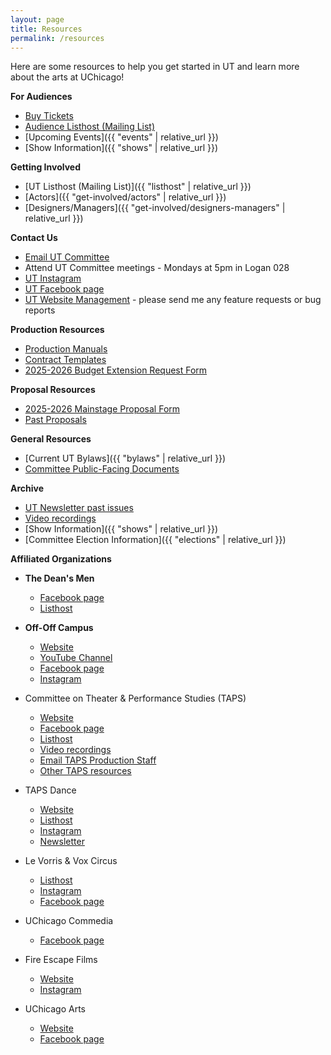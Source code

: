 ```yaml
---
layout: page
title: Resources
permalink: /resources
---
```


Here are some resources to help you get started in UT and learn more about the arts at UChicago!

**For Audiences**
* [Buy Tickets](https://uchicago-student-orgs.myshopify.com/collections/university-theatre-ut)
* [Audience Listhost (Mailing List)](https://lists.uchicago.edu/web/info/ut-audiences)
* [Upcoming Events]({{ "events" | relative_url }})
* [Show Information]({{ "shows" | relative_url }})

**Getting Involved**
* [UT Listhost (Mailing List)]({{ "listhost" | relative_url }})
* [Actors]({{ "get-involved/actors" | relative_url }})
* [Designers/Managers]({{ "get-involved/designers-managers" | relative_url }})

**Contact Us**
* [Email UT Committee](mailto:ut-committee@uchicago.edu)
* Attend UT Committee meetings - Mondays at 5pm in Logan 028
* [UT Instagram](https://instagram.com/university.theater)
* [UT Facebook page](https://www.facebook.com/universitytheater)
* [UT Website Management](mailto:ut-website@lists.uchicago.edu) - please send me any feature requests or bug reports

**Production Resources**
* [Production Manuals](https://drive.google.com/drive/folders/1-uMQYibyu8K5FHeBd6qNSXXnHn-MbqHt)
* [Contract Templates](https://drive.google.com/drive/u/0/folders/1U8U1z2s7iAbVlJsgr3hyMJ2tbWaRiADO)
* [2025-2026 Budget Extension Request Form](https://docs.google.com/document/d/1drzCTElntINKDLTXRKiYrgvB8OHpC7U9EnkCur9Vbuc/edit?usp=sharing)

**Proposal Resources**
* [2025-2026 Mainstage Proposal Form](https://docs.google.com/document/d/1jrrHV23-WsUiCDdBexvmOM6XnYqONA4L8CI4OzNsrnI/edit?usp=sharing)
* [Past Proposals](https://drive.google.com/drive/folders/1HuAAugsZYzhmiwkLl4oby_rL0uuALF2-?usp=sharing)

**General Resources**
* [Current UT Bylaws]({{ "bylaws" | relative_url }})
* [Committee Public-Facing Documents](https://drive.google.com/drive/u/0/folders/1rjoSk2_3HE78BnKKn4vetkVOXnyIAEnq)

**Archive**
* [UT Newsletter past issues](https://us18.campaign-archive.com/home/?u=0f23bb0ae467d78c5c8d54fcc&id=2b52e2f869)
* [Video recordings](https://vimeo.com/user133279462/videos)
* [Show Information]({{ "shows" | relative_url }})
* [Committee Election Information]({{ "elections" | relative_url }})

**Affiliated Organizations**
* **The Dean's Men**
  * [Facebook page](https://www.facebook.com/thedeansmen/)
  * [Listhost](https://lists.uchicago.edu/web/info/shakespeare)

* **Off-Off Campus**
  * [Website](https://offoffcampus.org/)
  * [YouTube Channel](https://www.youtube.com/user/offoffcampuspresents)
  * [Facebook page](https://www.facebook.com/offoffcampus)
  * [Instagram](https://www.instagram.com/offoffcampus/)
* Committee on Theater & Performance Studies (TAPS)
  * [Website](https://taps.uchicago.edu)
  * [Facebook page](https://www.facebook.com/TAPSUOFC/)
  * [Listhost](https://lists.uchicago.edu/web/info/taps)
  * [Video recordings](https://vimeo.com/user133279462/videos)
  * [Email TAPS Production Staff](mailto:taps-productionstaff@lists.uchicago.edu)
  * [Other TAPS resources](https://taps.uchicago.edu/performance/resources)
* TAPS Dance
  * [Website](https://taps.uchicago.edu/dance)
  * [Listhost](https://lists.uchicago.edu/web/info/dance_general)
  * [Instagram](https://www.instagram.com/dance.uchicago/)
  * [Newsletter](https://uchicago.us4.list-manage.com/subscribe?u=c716b32a4ed3b4e753e85f108&id=eb5a3134f9)
* Le Vorris & Vox Circus
  * [Listhost](https://lists.uchicago.edu/web/info/circus)
  * [Instagram](https://www.instagram.com/levorrisandvoxcircus)
  * [Facebook page](https://www.facebook.com/LeVorrisandVox/)
* UChicago Commedia
  * [Facebook page](https://www.facebook.com/AttoriSenzaPaura/)
* Fire Escape Films
  * [Website](http://www.fireescapefilms.org/)
  * [Instagram](https://www.instagram.com/fireescapefilms/?hl=en)
* UChicago Arts
  * [Website](https://arts.uchicago.edu/)
  * [Facebook page](https://www.facebook.com/UChicagoArts/)